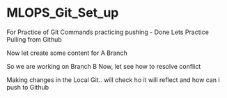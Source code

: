 # MLOPS_Git_Set_up
 For Practice of Git Commands
 practicing pushing - Done
 Lets Practice Pulling from Github

Now let create some content for A Branch

So we are working on Branch B Now, let see how to resolve conflict

Making changes in the Local Git.. will check ho it will reflect and how can i push to Github



